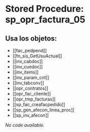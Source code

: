 # Stored Procedure: sp_opr_factura_05

## Usa los objetos:
- [[fac_pedpend]]
- [[fn_sis_GetUsuActual]]
- [[inv_cabdoc]]
- [[inv_cuedoc]]
- [[inv_items]]
- [[inv_param_cnt]]
- [[inv_tabconv]]
- [[opr_contratos]]
- [[opr_fac_cliente]]
- [[opr_tmp_facturas]]
- [[sp_fac_creafacpedido]]
- [[sp_gen_afecon_linea_proc]]
- [[sp_inv_afecon]]

*No code available.*

